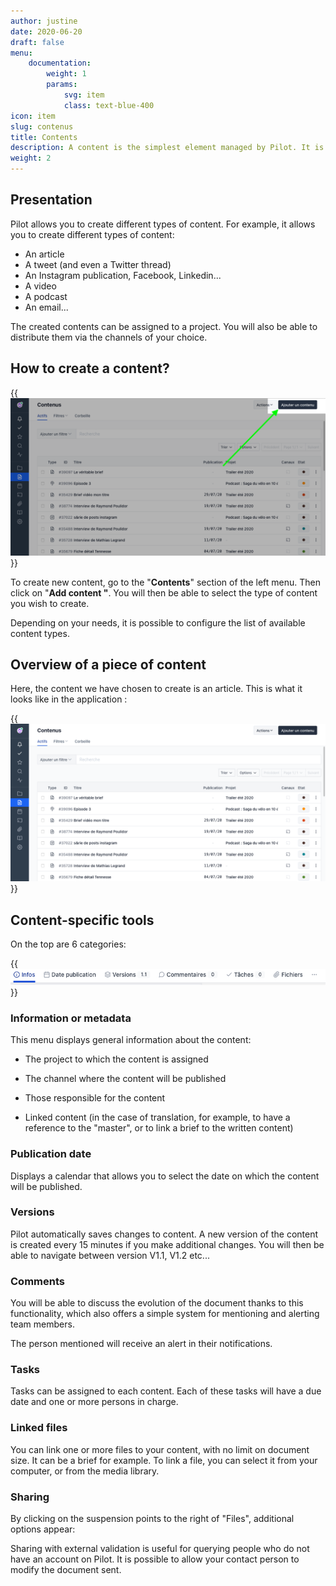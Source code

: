 ```yaml
---
author: justine
date: 2020-06-20
draft: false
menu:
    documentation:
        weight: 1
        params:
            svg: item
            class: text-blue-400
icon: item
slug: contenus
title: Contents
description: A content is the simplest element managed by Pilot. It is an editorial unit that can be understood out of context.
weight: 2
---
```


## Presentation

Pilot allows you to create different types of content. For example, it allows you to create different types of content:

-   An article
-   A tweet (and even a Twitter thread)
-   An Instagram publication, Facebook, Linkedin...
-   A video
-   A podcast
-   An email...

The created contents can be assigned to a project. You will also be able to distribute them via the channels of your choice.

## How to create a content?

{{<img src="add-content.png" alt="New content">}}

To create new content, go to the "**Contents**" section of the left menu. Then click on "**Add content "**. You will then be able to select the type of content you wish to create.

Depending on your needs, it is possible to configure the list of available content types.

## Overview of a piece of content

Here, the content we have chosen to create is an article. This is what it looks like in the application :

{{<img src="main.png" alt="New content type">}}

## Content-specific tools

On the top are 6 categories:

{{<img src="outils.png" alt="Content-related tools">}}

### Information or metadata

This menu displays general information about the content:

-   The project to which the content is assigned

-   The channel where the content will be published

-   Those responsible for the content

-   Linked content (in the case of translation, for example, to have a reference to the "master", or to link a brief to the written content)

### Publication date

Displays a calendar that allows you to select the date on which the content will be published.

### Versions

Pilot automatically saves changes to content. A new version of the content is created every 15 minutes if you make additional changes. You will then be able to navigate between version V1.1, V1.2 etc...

### Comments

You will be able to discuss the evolution of the document thanks to this functionality, which also offers a simple system for mentioning and alerting team members.

The person mentioned will receive an alert in their notifications.

### Tasks

Tasks can be assigned to each content. Each of these tasks will have a due date and one or more persons in charge.

### Linked files

You can link one or more files to your content, with no limit on document size. It can be a brief for example. To link a file, you can select it from your computer, or from the media library.

### Sharing

By clicking on the suspension points to the right of "Files", additional options appear:

Sharing with external validation is useful for querying people who do not have an account on Pilot. It is possible to allow your contact person to modify the document sent.
